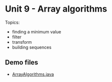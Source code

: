# Unit 9 - Array algorithms

Topics:
- finding a minimum value
- filter
- transform
- building sequences

## Demo files

- <a href="../unit9_demo/ArrayAlgorithms.java">ArrayAlgorithms.java</a>


